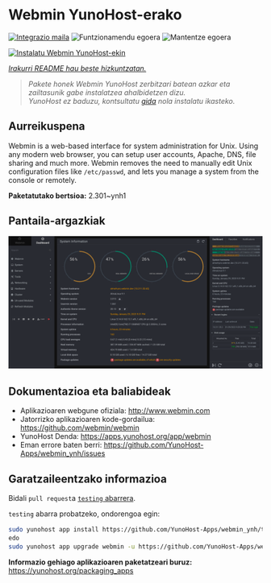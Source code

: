 <!--
Ohart ongi: README hau automatikoki sortu da <https://github.com/YunoHost/apps/tree/master/tools/readme_generator>ri esker
EZ editatu eskuz.
-->

# Webmin YunoHost-erako

[![Integrazio maila](https://apps.yunohost.org/badge/integration/webmin)](https://ci-apps.yunohost.org/ci/apps/webmin/)
![Funtzionamendu egoera](https://apps.yunohost.org/badge/state/webmin)
![Mantentze egoera](https://apps.yunohost.org/badge/maintained/webmin)

[![Instalatu Webmin YunoHost-ekin](https://install-app.yunohost.org/install-with-yunohost.svg)](https://install-app.yunohost.org/?app=webmin)

*[Irakurri README hau beste hizkuntzatan.](./ALL_README.md)*

> *Pakete honek Webmin YunoHost zerbitzari batean azkar eta zailtasunik gabe instalatzea ahalbidetzen dizu.*  
> *YunoHost ez baduzu, kontsultatu [gida](https://yunohost.org/install) nola instalatu ikasteko.*

## Aurreikuspena

Webmin is a web-based interface for system administration for Unix. Using any modern web browser, you can setup user accounts, Apache, DNS, file sharing and much more. Webmin removes the need to manually edit Unix configuration files like `/etc/passwd`, and lets you manage a system from the console or remotely.

**Paketatutako bertsioa:** 2.301~ynh1

## Pantaila-argazkiak

![Webmin(r)en pantaila-argazkia](./doc/screenshots/screenshot.png)

## Dokumentazioa eta baliabideak

- Aplikazioaren webgune ofiziala: <http://www.webmin.com>
- Jatorrizko aplikazioaren kode-gordailua: <https://github.com/webmin/webmin>
- YunoHost Denda: <https://apps.yunohost.org/app/webmin>
- Eman errore baten berri: <https://github.com/YunoHost-Apps/webmin_ynh/issues>

## Garatzaileentzako informazioa

Bidali `pull request`a [`testing` abarrera](https://github.com/YunoHost-Apps/webmin_ynh/tree/testing).

`testing` abarra probatzeko, ondorengoa egin:

```bash
sudo yunohost app install https://github.com/YunoHost-Apps/webmin_ynh/tree/testing --debug
edo
sudo yunohost app upgrade webmin -u https://github.com/YunoHost-Apps/webmin_ynh/tree/testing --debug
```

**Informazio gehiago aplikazioaren paketatzeari buruz:** <https://yunohost.org/packaging_apps>
